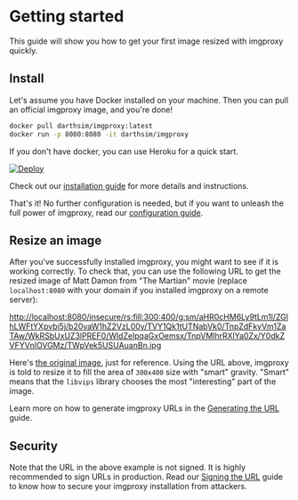 # Getting started

This guide will show you how to get your first image resized with imgproxy quickly.

## Install

Let's assume you have Docker installed on your machine. Then you can pull an official imgproxy image, and you're done!

```bash
docker pull darthsim/imgproxy:latest
docker run -p 8080:8080 -it darthsim/imgproxy
```

If you don't have docker, you can use Heroku for a quick start.

[![Deploy](https://www.herokucdn.com/deploy/button.svg)](https://heroku.com/deploy?template=https://github.com/DarthSim/imgproxy)

Check out our [installation guide](installation.md) for more details and instructions.

That's it! No further configuration is needed, but if you want to unleash the full power of imgproxy, read our [configuration guide](configuration.md).

## Resize an image

After you've successfully installed imgproxy, you might want to see if it is working correctly. To check that, you can use the following URL to get the resized image of Matt Damon from "The Martian" movie (replace `localhost:8080` with your domain if you installed imgproxy on a remote server):

[http://localhost:8080/insecure/rs:fill:300:400/g:sm/aHR0cHM6Ly9tLm1l/ZGlhLWFtYXpvbi5j/b20vaW1hZ2VzL00v/TVY1Qk1tUTNabVk0/TnpZdFkyVm1ZaTAw/WkRSbUxUZ3lPREF0/WldZelpqaGxOemsx/TnpVMlhrRXlYa0Zx/Y0dkZVFYVnlOVGMz/TWpVek5USUAuanBn.jpg](http://localhost:8080/insecure/rs:fill:300:400/g:sm/aHR0cHM6Ly9tLm1l/ZGlhLWFtYXpvbi5j/b20vaW1hZ2VzL00v/TVY1Qk1tUTNabVk0/TnpZdFkyVm1ZaTAw/WkRSbUxUZ3lPREF0/WldZelpqaGxOemsx/TnpVMlhrRXlYa0Zx/Y0dkZVFYVnlOVGMz/TWpVek5USUAuanBn.jpg)

Here's [the original image](https://m.media-amazon.com/images/M/MV5BMmQ3ZmY4NzYtY2VmYi00ZDRmLTgyODAtZWYzZjhlNzk1NzU2XkEyXkFqcGdeQXVyNTc3MjUzNTI@.jpg), just for reference. Using the URL above, imgproxy is told to resize it to fill the area of `300x400` size with "smart" gravity. "Smart" means that the `libvips` library chooses the most "interesting" part of the image.

Learn more on how to generate imgproxy URLs in the [Generating the URL](generating_the_url.md) guide.

## Security

Note that the URL in the above example is not signed. It is highly recommended to sign URLs in production. Read our [Signing the URL](signing_the_url.md) guide to know how to secure your imgproxy installation from attackers.
